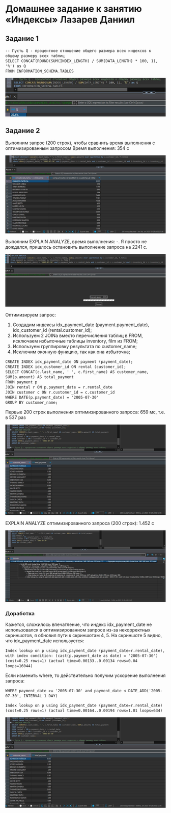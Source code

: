 # Домашнее задание к занятию «Индексы» Лазарев Даниил
## Задание 1

```
-- Пусть Q - процентное отношение общего размера всех индексов к общему размеру всех таблиц
SELECT CONCAT(ROUND(SUM(INDEX_LENGTH) / SUM(DATA_LENGTH) * 100, 1), '%') as Q
FROM INFORMATION_SCHEMA.TABLES
```
![Скриншот-1](https://github.com/n123tw/netology-sysadm-db-is/blob/main/12-05/img/1.jpg)

## Задание 2

Выполним запрос (200 строк), чтобы сравнить время выполнения с оптимизированным запросом
Время выполнения: 354 с

![Скриншот-2](https://github.com/n123tw/netology-sysadm-db-is/blob/main/12-05/img/2.jpg)

Выполним EXPLAIN ANALYZE, время выполнения: -. Я просто не дождался, пришлось остановить выполнение запроса на 2241 с.

![Скриншот-3](https://github.com/n123tw/netology-sysadm-db-is/blob/main/12-05/img/3.jpg)

Оптимизируем запрос:

1) Создадим индексы idx_payment_date (payment.payment_date), idx_customer_id (rental.customer_id);
2) Используем 2 JOINа вместо перечисления таблиц в FROM, исключаем избыточные таблицы inventory, film из FROM;
3) Используем группировку результата по customer_name;
4) Исключим оконную функцию, так как она избыточна;

```
CREATE INDEX idx_payment_date ON payment (payment_date);
CREATE INDEX idx_customer_id ON rental (customer_id);
SELECT CONCAT(c.last_name, ' ', c.first_name) AS customer_name, SUM(p.amount) AS total_payment
FROM payment p
JOIN rental r ON p.payment_date = r.rental_date
JOIN customer c ON r.customer_id = c.customer_id
WHERE DATE(p.payment_date) = '2005-07-30'
GROUP BY customer_name;
```



Первые 200 строк выполнения оптимизированного запроса: 659 мс, т.е. в 537 раз

![Скриншот-4](https://github.com/n123tw/netology-sysadm-db-is/blob/main/12-05/img/4.jpg)

EXPLAIN ANALYZE оптимизированного запроса (200 строк): 1.452 с

![Скриншот-5](https://github.com/n123tw/netology-sysadm-db-is/blob/main/12-05/img/5.jpg)


### Доработка

Кажется, сложилось впечатление, что индекс idx_payment_date не использовался в оптимизированном запросе из-за некорректных скриншотов, я обновил пути к скриншотам 4, 5.
На скриншоте 5 видно, что idx_payment_date используется:
```
Index lookup on p using idx_payment_date (payment_date=r.rental_date), with index condition: (cast(p.payment_date as date) = '2005-07-30')  (cost=0.25 rows=1) (actual time=0.00133..0.00134 rows=0.04 loops=16044)
```

Если изменить where, то действительно получим ускорение выполнения запроса:

```
WHERE payment_date >= '2005-07-30' and payment_date < DATE_ADD('2005-07-30', INTERVAL 1 DAY)
```

```
Index lookup on p using idx_payment_date (payment_date=r.rental_date)  (cost=0.25 rows=1) (actual time=0.00164..0.00194 rows=1.01 loops=634)
```

![Скриншот-6](https://github.com/n123tw/netology-sysadm-db-is/blob/main/12-05/img/4.jpg)